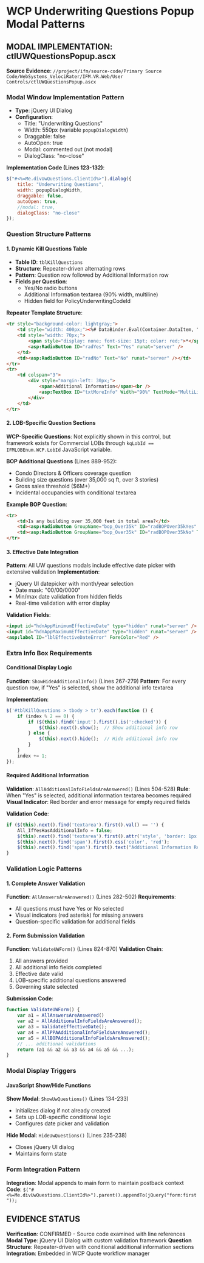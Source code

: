 # WCP Underwriting Questions Popup Modal Patterns

## MODAL IMPLEMENTATION: ctlUWQuestionsPopup.ascx

**Source Evidence**: `//project/ifm/source-code/Primary Source Code/WebSystems_VelociRater/IFM.VR.Web/User Controls/ctlUWQuestionsPopup.ascx`

### Modal Window Implementation Pattern
- **Type**: jQuery UI Dialog
- **Configuration**:
  - Title: "Underwriting Questions"
  - Width: 550px (variable `popupDialogWidth`)
  - Draggable: false
  - AutoOpen: true
  - Modal: commented out (not modal)
  - DialogClass: "no-close"

**Implementation Code (Lines 123-132)**:
```javascript
$("#<%=Me.divUwQuestions.ClientId%>").dialog({
    title: "Underwriting Questions",
    width: popupDialogWidth,              
    draggable: false,
    autoOpen: true,
    //modal: true,
    dialogClass: "no-close"
});
```

### Question Structure Patterns

#### 1. **Dynamic Kill Questions Table**
- **Table ID**: `tblKillQuestions`
- **Structure**: Repeater-driven alternating rows
- **Pattern**: Question row followed by Additional Information row
- **Fields per Question**:
  - Yes/No radio buttons
  - Additional Information textarea (90% width, multiline)
  - Hidden field for PolicyUnderwritingCodeId

**Repeater Template Structure**:
```html
<tr style="background-color: lightgray;">
    <td style="width: 400px;"><%# DataBinder.Eval(Container.DataItem, "Description_NoQuestionNumber")%></td>
    <td style="width: 70px;">
        <span style="display: none; font-size: 15pt; color: red;">*</span>
        <asp:RadioButton ID="radYes" Text="Yes" runat="server" />
    </td>
    <td><asp:RadioButton ID="radNo" Text="No" runat="server" /></td>
</tr>
<tr>
    <td colspan="3">
        <div style="margin-left: 30px;">
            <span>Additional Information</span><br />
            <asp:TextBox ID="txtMoreInfo" Width="90%" TextMode="MultiLine" runat="server"></asp:TextBox>
        </div>
    </td>
</tr>
```

#### 2. **LOB-Specific Question Sections**

**WCP-Specific Questions**: Not explicitly shown in this control, but framework exists for Commercial LOBs through `kqLobId == IFMLOBEnum.WCP.LobId` JavaScript variable.

**BOP Additional Questions** (Lines 889-952):
- Condo Directors & Officers coverage question
- Building size questions (over 35,000 sq ft, over 3 stories)
- Gross sales threshold ($6M+)
- Incidental occupancies with conditional textarea

**Example BOP Question**:
```html
<tr>
    <td>Is any building over 35,000 feet in total area?</td>
    <td><asp:RadioButton GroupName="bop_Over35k" ID="radBOPOver35kYes" Text="Yes" /></td>
    <td><asp:RadioButton GroupName="bop_Over35k" ID="radBOPOver35kNo" Text="No" /></td>
</tr>
```

#### 3. **Effective Date Integration**
**Pattern**: All UW questions modals include effective date picker with extensive validation
**Implementation**:
- jQuery UI datepicker with month/year selection
- Date mask: "00/00/0000"
- Min/max date validation from hidden fields
- Real-time validation with error display

**Validation Fields**:
```html
<input id="hdnAppMinimumEffectiveDate" type="hidden" runat="server" />
<input id="hdnAppMaximumEffectiveDate" type="hidden" runat="server" />
<asp:label ID="lblEffectiveDateError" ForeColor="Red" />
```

### Extra Info Box Requirements

#### Conditional Display Logic
**Function**: `ShowHideAdditionalInfo()` (Lines 267-279)
**Pattern**: For every question row, if "Yes" is selected, show the additional info textarea

**Implementation**:
```javascript
$('#tblKillQuestions > tbody > tr').each(function () {
    if (index % 2 == 0) {
        if ($(this).find('input').first().is(':checked')) {
            $(this).next().show();  // Show additional info row
        } else {
            $(this).next().hide();  // Hide additional info row
        }
    }
    index += 1;
});
```

#### Required Additional Information
**Validation**: `AllAdditionalInfoFieldsAreAnswered()` (Lines 504-528)
**Rule**: When "Yes" is selected, additional information textarea becomes required
**Visual Indicator**: Red border and error message for empty required fields

**Validation Code**:
```javascript
if ($(this).next().find('textarea').first().val() == '') {
    All_IfYesHasAdditionalInfo = false;
    $(this).next().find('textarea').first().attr('style', 'border: 1px solid red; width: 100%;');
    $(this).next().find('span').first().css('color', 'red');
    $(this).next().find('span').first().text("Additional Information Response Required");
}
```

### Validation Logic Patterns

#### 1. **Complete Answer Validation**
**Function**: `AllAnswersAreAnswered()` (Lines 282-502)
**Requirements**:
- All questions must have Yes or No selected
- Visual indicators (red asterisk) for missing answers
- Question-specific validation for additional fields

#### 2. **Form Submission Validation**
**Function**: `ValidateUWForm()` (Lines 824-870)
**Validation Chain**:
1. All answers provided
2. All additional info fields completed
3. Effective date valid
4. LOB-specific additional questions answered
5. Governing state selected

**Submission Code**:
```javascript
function ValidateUWForm() {
    var a1 = AllAnswersAreAnswered()
    var a2 = AllAdditionalInfoFieldsAreAnswered();
    var a3 = ValidateEffectiveDate();       
    var a4 = AllPPAAdditionalInfoFieldsAreAnswered();
    var a5 = AllBOPAdditionalInfoFieldsAreAnswered();
    // ... additional validations
    return (a1 && a2 && a3 && a4 && a5 && ...);
}
```

### Modal Display Triggers

#### JavaScript Show/Hide Functions
**Show Modal**: `ShowUwQuestions()` (Lines 134-233)
- Initializes dialog if not already created
- Sets up LOB-specific conditional logic
- Configures date picker and validation

**Hide Modal**: `HideUwQuestions()` (Lines 235-238)
- Closes jQuery UI dialog
- Maintains form state

### Form Integration Pattern
**Integration**: Modal appends to main form to maintain postback context
**Code**: `$("#<%=Me.divUwQuestions.ClientId%>").parent().appendTo(jQuery("form:first"));`

## EVIDENCE STATUS
**Verification**: CONFIRMED - Source code examined with line references
**Modal Type**: jQuery UI Dialog with custom validation framework
**Question Structure**: Repeater-driven with conditional additional information sections
**Integration**: Embedded in WCP Quote workflow manager